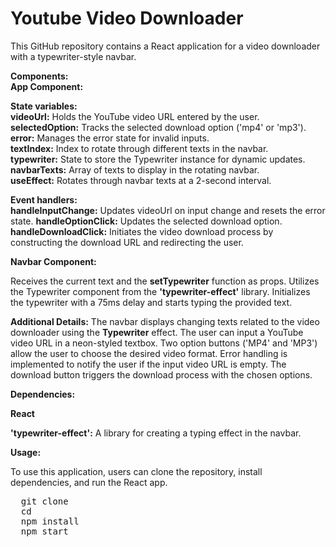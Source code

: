 # Youtube Video Downloader
This GitHub repository contains a React application for a video downloader with a typewriter-style navbar.

**Components:**  
**App Component:**  
  
**State variables:**    
**videoUrl:** Holds the YouTube video URL entered by the user.    
**selectedOption:** Tracks the selected download option ('mp4' or 'mp3').
**error:** Manages the error state for invalid inputs.    
**textIndex:** Index to rotate through different texts in the navbar.  
**typewriter:** State to store the Typewriter instance for dynamic updates.  
**navbarTexts:** Array of texts to display in the rotating navbar.  
**useEffect:** Rotates through navbar texts at a 2-second interval.  
  
**Event handlers:**  
**handleInputChange:** Updates videoUrl on input change and resets the error state.
**handleOptionClick:** Updates the selected download option.
**handleDownloadClick:** Initiates the video download process by constructing the download URL and redirecting the user.

**Navbar Component:**

Receives the current text and the **setTypewriter** function as props.
Utilizes the Typewriter component from the **'typewriter-effect'** library.
Initializes the typewriter with a 75ms delay and starts typing the provided text.

**Additional Details:**
The navbar displays changing texts related to the video downloader using the **Typewriter** effect.
The user can input a YouTube video URL in a neon-styled textbox.
Two option buttons ('MP4' and 'MP3') allow the user to choose the desired video format.
Error handling is implemented to notify the user if the input video URL is empty.
The download button triggers the download process with the chosen options.

**Dependencies:**

**React**

**'typewriter-effect':** A library for creating a typing effect in the navbar.

**Usage:**

To use this application, users can clone the repository, install dependencies, and run the React app.

<pre>
  git clone <repository-url>
  cd <repository-folder>
  npm install
  npm start
</pre>
